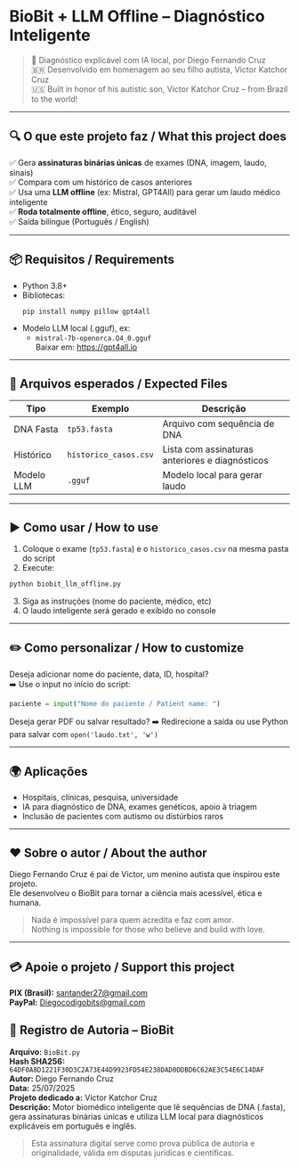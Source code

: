 
# BioBit + LLM Offline – Diagnóstico Inteligente

> 🧬 Diagnóstico explicável com IA local, por Diego Fernando Cruz  
> 🇧🇷 Desenvolvido em homenagem ao seu filho autista, Victor Katchor Cruz  
> 🇺🇸 Built in honor of his autistic son, Victor Katchor Cruz – from Brazil to the world!

---

## 🔍 O que este projeto faz / What this project does

✅ Gera **assinaturas binárias únicas** de exames (DNA, imagem, laudo, sinais)  
✅ Compara com um histórico de casos anteriores  
✅ Usa uma **LLM offline** (ex: Mistral, GPT4All) para gerar um laudo médico inteligente  
✅ **Roda totalmente offline**, ético, seguro, auditável  
✅ Saída bilíngue (Português / English)

---

## 📦 Requisitos / Requirements

- Python 3.8+
- Bibliotecas:
  ```bash
  pip install numpy pillow gpt4all
  ```
- Modelo LLM local (.gguf), ex:
  - `mistral-7b-openorca.Q4_0.gguf`  
    Baixar em: https://gpt4all.io

---

## 🧪 Arquivos esperados / Expected Files

| Tipo         | Exemplo              | Descrição |
|--------------|----------------------|-----------|
| DNA Fasta    | `tp53.fasta`         | Arquivo com sequência de DNA |
| Histórico    | `historico_casos.csv`| Lista com assinaturas anteriores e diagnósticos |
| Modelo LLM   | `.gguf`              | Modelo local para gerar laudo |

---

## ▶️ Como usar / How to use

1. Coloque o exame (`tp53.fasta`) e o `historico_casos.csv` na mesma pasta do script
2. Execute:
```bash
python biobit_llm_offline.py
```
3. Siga as instruções (nome do paciente, médico, etc)
4. O laudo inteligente será gerado e exibido no console

---

## ✏️ Como personalizar / How to customize

Deseja adicionar nome do paciente, data, ID, hospital?  
➡️ Use o input no início do script:
```python
paciente = input("Nome do paciente / Patient name: ")
```

Deseja gerar PDF ou salvar resultado?
➡️ Redirecione a saída ou use Python para salvar com `open('laudo.txt', 'w')`

---

## 🌍 Aplicações

- Hospitais, clínicas, pesquisa, universidade
- IA para diagnóstico de DNA, exames genéticos, apoio à triagem
- Inclusão de pacientes com autismo ou distúrbios raros

---

## ❤️ Sobre o autor / About the author

Diego Fernando Cruz é pai de Victor, um menino autista que inspirou este projeto.  
Ele desenvolveu o BioBit para tornar a ciência mais acessível, ética e humana.

> Nada é impossível para quem acredita e faz com amor.  
> Nothing is impossible for those who believe and build with love.

---

## 💳 Apoie o projeto / Support this project

**PIX (Brasil):** santander27@gmail.com  
**PayPal:** Diegocodigobits@gmail.com

## 🧬 Registro de Autoria – BioBit

**Arquivo:** `BioBit.py`  
**Hash SHA256:** `64DF0A8D1221F30D3C2A73E44D9923FD54E238DAD0DDBD6C62AE3C54E6C14DAF`  
**Autor:** Diego Fernando Cruz  
**Data:** 25/07/2025  
**Projeto dedicado a:** Victor Katchor Cruz  
**Descrição:** Motor biomédico inteligente que lê sequências de DNA (.fasta), gera assinaturas binárias únicas e utiliza LLM local para diagnósticos explicáveis em português e inglês.

> Esta assinatura digital serve como prova pública de autoria e originalidade, válida em disputas jurídicas e científicas.

